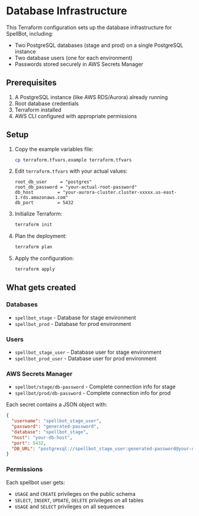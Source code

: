 # Database Infrastructure

This Terraform configuration sets up the database infrastructure for SpellBot, including:

- Two PostgreSQL databases (stage and prod) on a single PostgreSQL instance
- Two database users (one for each environment)
- Passwords stored securely in AWS Secrets Manager

## Prerequisites

1. A PostgreSQL instance (like AWS RDS/Aurora) already running
2. Root database credentials
3. Terraform installed
4. AWS CLI configured with appropriate permissions

## Setup

1. Copy the example variables file:

   ```sh
   cp terraform.tfvars.example terraform.tfvars
   ```

2. Edit `terraform.tfvars` with your actual values:

   ```hcl
   root_db_user     = "postgres"
   root_db_password = "your-actual-root-password"
   db_host         = "your-aurora-cluster.cluster-xxxxx.us-east-1.rds.amazonaws.com"
   db_port         = 5432
   ```

3. Initialize Terraform:

   ```sh
   terraform init
   ```

4. Plan the deployment:

   ```sh
   terraform plan
   ```

5. Apply the configuration:

   ```sh
   terraform apply
   ```

## What gets created

### Databases

- `spellbot_stage` - Database for stage environment
- `spellbot_prod` - Database for prod environment

### Users

- `spellbot_stage_user` - Database user for stage environment
- `spellbot_prod_user` - Database user for prod environment

### AWS Secrets Manager

- `spellbot/stage/db-password` - Complete connection info for stage
- `spellbot/prod/db-password` - Complete connection info for prod

Each secret contains a JSON object with:

```json
{
  "username": "spellbot_stage_user",
  "password": "generated-password",
  "database": "spellbot_stage",
  "host": "your-db-host",
  "port": 5432,
  "DB_URL": "postgresql://spellbot_stage_user:generated-password@your-db-host:5432/spellbot_stage"
}
```

### Permissions

Each spellbot user gets:

- `USAGE` and `CREATE` privileges on the public schema
- `SELECT`, `INSERT`, `UPDATE`, `DELETE` privileges on all tables
- `USAGE` and `SELECT` privileges on all sequences
